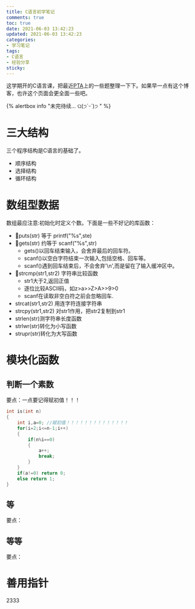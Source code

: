 ```yaml
---
title: C语言初学笔记
comments: true
toc: true
date: 2021-06-03 13:42:23
updated: 2021-06-03 13:42:23
categories:
- 学习笔记
tags:
- C语言
- 经验分享
sticky:
---
```


这学期开的C语言课，把最近[PTA](https://pintia.cn/)上的一些题整理一下下。如果早一点有这个博客，也许这个页面会更全面一些吧。

{% alertbox info "未完待续... ଘ(੭ˊᵕˋ)੭ " %}

<!-- more -->

# 三大结构
三个程序结构是C语言的基础了。
- 顺序结构
- 选择结构
- 循环结构

# 数组型数据
数组最应注意:初始化时定义个数。下面是一些不好记的库函数：
- 🌟puts(str) 等于 printf("%s",ste)
- 🌟gets(str) 约等于 scanf("%s",str) 
  + gets()以回车结束输入，会舍弃最后的回车符。
  + scanf()以空白字符结束一次输入,包括空格、回车等。
  + scanf()遇到回车结束后，不会舍弃'\n',而是留在了输入缓冲区中。
- 🌟strcmp(str1,str2) 字符串比较函数
  + str1大于2,返回正值
  + 逐位比较ASCII码，如z>a>>Z>A>>9>0
  + scanf在读取非空白符之前会忽略回车.
- strcat(str1,str2) 用连字符连接字符串
- strcpy(str1,str2) 对str1作用，把str2复制到str1
- strlen(str)测字符串长度函数
- strlwr(str)转化为小写函数
- strupr(str)转化为大写函数

# 模块化函数
## 判断一个素数
要点：一点要记得赋初值！！！
```cpp
int is(int n)
{
	int i,a=0; //赋初值！！！！！！！！！！！！！！
	for(i=2;i<=n-1;i++)
	{
        if(n%i==0)
        {
            a++;
            break;
        }
    }
	if(a!=0) return 0;
	else return 1;
}
```

## 等
要点：
## 等等
要点：
# 善用指针
2333